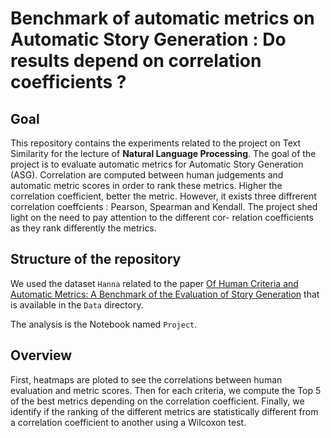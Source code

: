 # Benchmark of automatic metrics on Automatic Story Generation :  Do results depend on correlation coefficients ?

## Goal
This repository contains the experiments related to the project on Text Similarity for the lecture of **Natural Language Processing**.
The goal of the project is to evaluate automatic metrics for Automatic Story Generation (ASG). Correlation are computed between human judgements and automatic metric scores in order to rank these metrics. Higher the correlation coefficient, better the metric. However, it exists three diffrerent correlation coeffcients : Pearson, Spearman and Kendall. The project shed light on the need to pay attention to the different cor-
relation coefficients as they rank differently the metrics.

## Structure of the repository
We used the dataset ```Hanna``` related to the paper [Of Human Criteria and Automatic Metrics:
A Benchmark of the Evaluation of Story Generation](https://arxiv.org/pdf/2208.11646.pdf) that is available in the ```Data``` directory.  

The analysis is the Notebook named ```Project```.

## Overview
First, heatmaps are ploted to see the correlations between human evaluation and metric scores. Then for each criteria, we compute the Top 5 of the best metrics depending on the correlation coefficient. Finally, we identify if the ranking of the different metrics are statistically different from a correlation coefficient to another using a Wilcoxon test.




